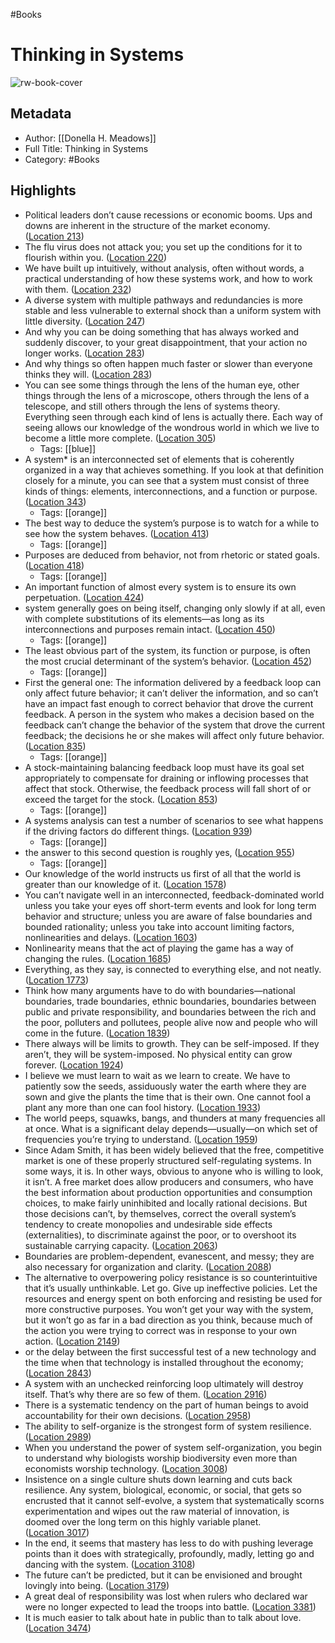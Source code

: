 #Books 


# Thinking in Systems
![rw-book-cover](https://images-na.ssl-images-amazon.com/images/I/51q%2BTMvkNFL._SL200_.jpg)

## Metadata
- Author: [[Donella H. Meadows]]
- Full Title: Thinking in Systems
- Category: #Books

## Highlights
- Political leaders don’t cause recessions or economic booms. Ups and downs are inherent in the structure of the market economy. ([Location 213](https://readwise.io/to_kindle?action=open&asin=B005VSRFEA&location=213))
- The flu virus does not attack you; you set up the conditions for it to flourish within you. ([Location 220](https://readwise.io/to_kindle?action=open&asin=B005VSRFEA&location=220))
- We have built up intuitively, without analysis, often without words, a practical understanding of how these systems work, and how to work with them. ([Location 232](https://readwise.io/to_kindle?action=open&asin=B005VSRFEA&location=232))
- A diverse system with multiple pathways and redundancies is more stable and less vulnerable to external shock than a uniform system with little diversity. ([Location 247](https://readwise.io/to_kindle?action=open&asin=B005VSRFEA&location=247))
- And why you can be doing something that has always worked and suddenly discover, to your great disappointment, that your action no longer works. ([Location 283](https://readwise.io/to_kindle?action=open&asin=B005VSRFEA&location=283))
- And why things so often happen much faster or slower than everyone thinks they will. ([Location 283](https://readwise.io/to_kindle?action=open&asin=B005VSRFEA&location=283))
- You can see some things through the lens of the human eye, other things through the lens of a microscope, others through the lens of a telescope, and still others through the lens of systems theory. Everything seen through each kind of lens is actually there. Each way of seeing allows our knowledge of the wondrous world in which we live to become a little more complete. ([Location 305](https://readwise.io/to_kindle?action=open&asin=B005VSRFEA&location=305))
    - Tags: [[blue]] 
- A system* is an interconnected set of elements that is coherently organized in a way that achieves something. If you look at that definition closely for a minute, you can see that a system must consist of three kinds of things: elements, interconnections, and a function or purpose. ([Location 343](https://readwise.io/to_kindle?action=open&asin=B005VSRFEA&location=343))
    - Tags: [[orange]] 
- The best way to deduce the system’s purpose is to watch for a while to see how the system behaves. ([Location 413](https://readwise.io/to_kindle?action=open&asin=B005VSRFEA&location=413))
    - Tags: [[orange]] 
- Purposes are deduced from behavior, not from rhetoric or stated goals. ([Location 418](https://readwise.io/to_kindle?action=open&asin=B005VSRFEA&location=418))
    - Tags: [[orange]] 
- An important function of almost every system is to ensure its own perpetuation. ([Location 424](https://readwise.io/to_kindle?action=open&asin=B005VSRFEA&location=424))
- system generally goes on being itself, changing only slowly if at all, even with complete substitutions of its elements—as long as its interconnections and purposes remain intact. ([Location 450](https://readwise.io/to_kindle?action=open&asin=B005VSRFEA&location=450))
    - Tags: [[orange]] 
- The least obvious part of the system, its function or purpose, is often the most crucial determinant of the system’s behavior. ([Location 452](https://readwise.io/to_kindle?action=open&asin=B005VSRFEA&location=452))
    - Tags: [[orange]] 
- First the general one: The information delivered by a feedback loop can only affect future behavior; it can’t deliver the information, and so can’t have an impact fast enough to correct behavior that drove the current feedback. A person in the system who makes a decision based on the feedback can’t change the behavior of the system that drove the current feedback; the decisions he or she makes will affect only future behavior. ([Location 835](https://readwise.io/to_kindle?action=open&asin=B005VSRFEA&location=835))
    - Tags: [[orange]] 
- A stock-maintaining balancing feedback loop must have its goal set appropriately to compensate for draining or inflowing processes that affect that stock. Otherwise, the feedback process will fall short of or exceed the target for the stock. ([Location 853](https://readwise.io/to_kindle?action=open&asin=B005VSRFEA&location=853))
    - Tags: [[orange]] 
- A systems analysis can test a number of scenarios to see what happens if the driving factors do different things. ([Location 939](https://readwise.io/to_kindle?action=open&asin=B005VSRFEA&location=939))
    - Tags: [[orange]] 
- the answer to this second question is roughly yes, ([Location 955](https://readwise.io/to_kindle?action=open&asin=B005VSRFEA&location=955))
    - Tags: [[orange]] 
- Our knowledge of the world instructs us first of all that the world is greater than our knowledge of it. ([Location 1578](https://readwise.io/to_kindle?action=open&asin=B005VSRFEA&location=1578))
- You can’t navigate well in an interconnected, feedback-dominated world unless you take your eyes off short-term events and look for long term behavior and structure; unless you are aware of false boundaries and bounded rationality; unless you take into account limiting factors, nonlinearities and delays. ([Location 1603](https://readwise.io/to_kindle?action=open&asin=B005VSRFEA&location=1603))
- Nonlinearity means that the act of playing the game has a way of changing the rules. ([Location 1685](https://readwise.io/to_kindle?action=open&asin=B005VSRFEA&location=1685))
- Everything, as they say, is connected to everything else, and not neatly. ([Location 1773](https://readwise.io/to_kindle?action=open&asin=B005VSRFEA&location=1773))
- Think how many arguments have to do with boundaries—national boundaries, trade boundaries, ethnic boundaries, boundaries between public and private responsibility, and boundaries between the rich and the poor, polluters and pollutees, people alive now and people who will come in the future. ([Location 1839](https://readwise.io/to_kindle?action=open&asin=B005VSRFEA&location=1839))
- There always will be limits to growth. They can be self-imposed. If they aren’t, they will be system-imposed. No physical entity can grow forever. ([Location 1924](https://readwise.io/to_kindle?action=open&asin=B005VSRFEA&location=1924))
- I believe we must learn to wait as we learn to create. We have to patiently sow the seeds, assiduously water the earth where they are sown and give the plants the time that is their own. One cannot fool a plant any more than one can fool history. ([Location 1933](https://readwise.io/to_kindle?action=open&asin=B005VSRFEA&location=1933))
- The world peeps, squawks, bangs, and thunders at many frequencies all at once. What is a significant delay depends—usually—on which set of frequencies you’re trying to understand. ([Location 1959](https://readwise.io/to_kindle?action=open&asin=B005VSRFEA&location=1959))
- Since Adam Smith, it has been widely believed that the free, competitive market is one of these properly structured self-regulating systems. In some ways, it is. In other ways, obvious to anyone who is willing to look, it isn’t. A free market does allow producers and consumers, who have the best information about production opportunities and consumption choices, to make fairly uninhibited and locally rational decisions. But those decisions can’t, by themselves, correct the overall system’s tendency to create monopolies and undesirable side effects (externalities), to discriminate against the poor, or to overshoot its sustainable carrying capacity. ([Location 2063](https://readwise.io/to_kindle?action=open&asin=B005VSRFEA&location=2063))
- Boundaries are problem-dependent, evanescent, and messy; they are also necessary for organization and clarity. ([Location 2088](https://readwise.io/to_kindle?action=open&asin=B005VSRFEA&location=2088))
- The alternative to overpowering policy resistance is so counterintuitive that it’s usually unthinkable. Let go. Give up ineffective policies. Let the resources and energy spent on both enforcing and resisting be used for more constructive purposes. You won’t get your way with the system, but it won’t go as far in a bad direction as you think, because much of the action you were trying to correct was in response to your own action. ([Location 2149](https://readwise.io/to_kindle?action=open&asin=B005VSRFEA&location=2149))
- or the delay between the first successful test of a new technology and the time when that technology is installed throughout the economy; ([Location 2843](https://readwise.io/to_kindle?action=open&asin=B005VSRFEA&location=2843))
- A system with an unchecked reinforcing loop ultimately will destroy itself. That’s why there are so few of them. ([Location 2916](https://readwise.io/to_kindle?action=open&asin=B005VSRFEA&location=2916))
- There is a systematic tendency on the part of human beings to avoid accountability for their own decisions. ([Location 2958](https://readwise.io/to_kindle?action=open&asin=B005VSRFEA&location=2958))
- The ability to self-organize is the strongest form of system resilience. ([Location 2989](https://readwise.io/to_kindle?action=open&asin=B005VSRFEA&location=2989))
- When you understand the power of system self-organization, you begin to understand why biologists worship biodiversity even more than economists worship technology. ([Location 3008](https://readwise.io/to_kindle?action=open&asin=B005VSRFEA&location=3008))
- Insistence on a single culture shuts down learning and cuts back resilience. Any system, biological, economic, or social, that gets so encrusted that it cannot self-evolve, a system that systematically scorns experimentation and wipes out the raw material of innovation, is doomed over the long term on this highly variable planet. ([Location 3017](https://readwise.io/to_kindle?action=open&asin=B005VSRFEA&location=3017))
- In the end, it seems that mastery has less to do with pushing leverage points than it does with strategically, profoundly, madly, letting go and dancing with the system. ([Location 3108](https://readwise.io/to_kindle?action=open&asin=B005VSRFEA&location=3108))
- The future can’t be predicted, but it can be envisioned and brought lovingly into being. ([Location 3179](https://readwise.io/to_kindle?action=open&asin=B005VSRFEA&location=3179))
- A great deal of responsibility was lost when rulers who declared war were no longer expected to lead the troops into battle. ([Location 3381](https://readwise.io/to_kindle?action=open&asin=B005VSRFEA&location=3381))
- It is much easier to talk about hate in public than to talk about love. ([Location 3474](https://readwise.io/to_kindle?action=open&asin=B005VSRFEA&location=3474))
